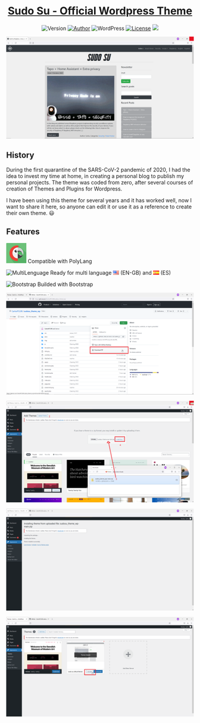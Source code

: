 <!-- # Sudo su - WP theme -->
<!-- Preview: [https://www.sudosu.info/](https://www.sudosu.info/) -->
<h1 align="center"><a href="https://www.sudosu.info" target="_blank">Sudo Su - Official Wordpress Theme</a></h1>

<p align="center">
<img alt="Version" src="https://img.shields.io/badge/version-1.3-3f51b5.svg?style=flat-square"/>
<a href="https://www.sudosu.info/"><img alt="Author" src="https://img.shields.io/badge/author-Carlos-red.svg?style=flat-square"/></a>
<img alt="WordPress" src="https://img.shields.io/badge/WordPress-5.0%2B-blue.svg?style=flat-square"/>
<a href="https://github.com/yrccondor/mdx/blob/master/LICENSE"><img alt="License" src="https://img.shields.io/badge/license-GPL%20V3.0-orange.svg?style=flat-square"/></a>
<a href="https://app.fossa.io/projects/git%2Bgithub.com%2Fyrccondor%2Fmdx?ref=badge_shield" alt="FOSSA Status"><img src="https://app.fossa.io/api/projects/git%2Bgithub.com%2Fyrccondor%2Fmdx.svg?type=shield"/></a>
</p>

![screenshot.png](docs/screenshot.png)

## History
During the first quarantine of the SARS-CoV-2 pandemic of 2020, I had the idea to invest my time at home, in creating a personal blog to publish my personal projects. The theme was coded from zero, after several courses of creation of Themes and Plugins for Wordpress.

I have been using this theme for several years and it has worked well, now I want to share it here, so anyone can edit it or use it as a reference to create their own theme. :smiley:

## Features

<img alt="PolyLang" src="https://raw.githubusercontent.com/polylang/polylang/6d660cdda735d759bc502256270ae09cdee9199c/.github/assets/polylang-logo.svg"/> Compatible with PolyLang


<img alt="MultiLenguage" src="https://cdn-icons-png.flaticon.com/512/3898/3898150.png" width="27" height="27"/> Ready for multi language <img src="data:image/png;base64,iVBORw0KGgoAAAANSUhEUgAAABAAAAALCAMAAABBPP0LAAAAmVBMVEViZsViZMJiYrf9gnL8eWrlYkjgYkjZYkj8/PujwPybvPz4+PetraBEgfo+fvo3efkydfkqcvj8Y2T8UlL8Q0P8MzP9k4Hz8/Lu7u4DdPj9/VrKysI9fPoDc/EAZ7z7IiLHYkjp6ekCcOTk5OIASbfY/v21takAJrT5Dg6sYkjc3Nn94t2RkYD+y8KeYkjs/v7l5fz0dF22YkjWvcOLAAAAgElEQVR4AR2KNULFQBgGZ5J13KGGKvc/Cw1uPe62eb9+Jr1EUBFHSgxxjP2Eca6AfUSfVlUfBvm1Ui1bqafctqMndNkXpb01h5TLx4b6TIXgwOCHfjv+/Pz+5vPRw7txGWT2h6yO0/GaYltIp5PT1dEpLNPL/SdWjYjAAZtvRPgHJX4Xio+DSrkAAAAASUVORK5CYII="> (EN-GB) and <img src="data:image/png;base64,iVBORw0KGgoAAAANSUhEUgAAABAAAAALCAMAAABBPP0LAAAAflBMVEX/AAD9AAD3AADxAADrAAD/eXn9bGz8YWH8WVn6UVH5SEj5Pz/3NDT0Kir9/QD+/nL+/lT18lDt4Uf6+j/39zD39yf19R3n5wDxflXsZ1Pt4Y3x8zr0wbLs1NXz8xPj4wD37t3jmkvsUU/Bz6nrykm3vJ72IiL0FBTyDAvhAABEt4UZAAAAX0lEQVR4AQXBQUrFQBBAwXqTDkYE94Jb73+qfwVRcYxVQRBRToiUfoaVpGTrtdS9SO0Z9FR9lVy/g5c99+dKl30N5uxPuviexXEc9/msC7TOkd4kHu/Dlh4itCJ8AP4B0w4Qwmm7CFQAAAAASUVORK5CYII="> (ES)

<img alt="Bootstrap" src="https://upload.wikimedia.org/wikipedia/commons/thumb/b/b2/Bootstrap_logo.svg/2560px-Bootstrap_logo.svg.png" width="32" height="27"/> Builded with Bootstrap




![step1.png](docs/step1.png)

![step2.png](docs/step2.png)

![step3.png](docs/step3.png)

![step4.png](docs/step4.png)
